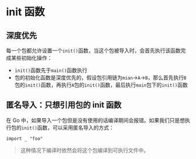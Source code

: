 # init 函数

## 深度优先

每一个包都允许设置一个`init()`函数，当这个包被导入时，会首先执行该函数完成某些初始化操作：

- `init()`函数先于`main()`函数执行
- 包的初始化函数是深度优先的，假设包引用链为`mian`->`A`->`B`，那么首先执行`B`包的`init()`函数，再执行`A`包的`init()`函数，最后执行`main`包下的`init()`函数

## 匿名导入：只想引用包的 init 函数

在 Go 中，如果导入一个包但是没有使用的话编译期间会报错。如果我们只是想执行包的`init()`函数，可以采用匿名导入的方式：

```
import _ "foo"
```

> 这种情况下编译时依然会将这个包编译到可执行文件中。
